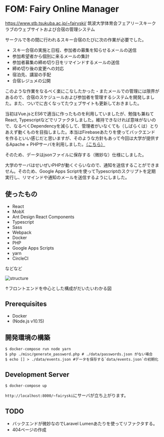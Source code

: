 # FOM: Fairy Online Manager

https://www.stb.tsukuba.ac.jp/~fairyski/
筑波大学体育会フェアリースキークラブのウェブサイトおよび合宿の管理システム

サークルで冬の間に行われるスキー合宿のたびに次の作業が必要でした。
- スキー合宿の実施と日程、参加者の募集を知らせるメールの送信
- 参加希望者から個別に来るメールの集計
- 参加者募集の締め切り日をリマインドするメールの送信
- 締め切り後の変更への対応
- 宿泊先、講習の手配
- 合宿レジュメの公開

このような作業をなるべく楽にこなしたかった・またメールでの管理には限界があるので、合宿のスケジュールおよび参加者を管理するシステムを開発しました。また、ついでに古くなってたウェブサイトも更新しておきました。

当初はVue.jsとES6で適当に作ったものを利用していましたが、勉強も兼ねてReact, Typescriptなどでリファクタしました。維持できなければ意味がないので、なるべくDependencyを減らして、管理者がいなくても（しばらくは）とりあえず動くものを目指しました。本当はFirebaseあたりを使ってバックエンドを作るといい感じだと思いますが、そのような方針もあって今回は大学が提供するApache + PHPサーバを利用しました。[（こちら）](http://www.stb.tsukuba.ac.jp/)

そのため、データはjsonファイルに保存する（微妙な）仕様にしました。

大学のサーバはせいぜいPHPが動くぐらいなので、通知を送信することができません。そのため、Google Apps Scriptを使ってTypescriptのスクリプトを定期実行し、リマインドや通知のメールを送信するようにしました。

## 使ったもの

- React
- MobX
- Ant Design React Components
- Typescript
- Sass
- Webpack
- Docker
- PHP
- Google Apps Scripts
- yarn
- CircleCI

などなど

![structure](https://user-images.githubusercontent.com/29304238/52542714-07513000-2de6-11e9-8ddc-39ae0825a9f1.png)

↑フロントエンドを中心とした構成がだいたいわかる図

## Prerequisites
- Docker
- (Node.js v10.15)

## 開発環境の構築
```
$ docker-compose run node yarn
$ php ./misc/generate_password.php # ./data/passwords.json がない場合
$ echo [] > ./data/events.json #データを保存する`data/events.json`の初期化
```


## Development Server
```
$ docker-compose up
```
`http://localhost:8000/~fairyski`にサーバが立ち上がります。


## TODO

- バックエンドが微妙なのでLaravel Lumenあたりを使ってリファクタする。
- 404ページの作成
